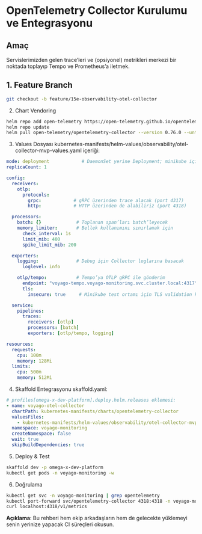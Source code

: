 # OpenTelemetry Collector Kurulumu ve Entegrasyonu

## Amaç
Servislerimizden gelen trace’leri ve (opsiyonel) metrikleri merkezi bir noktada toplayıp Tempo ve Prometheus’a iletmek.

## 1. Feature Branch
```bash
git checkout -b feature/15e-observability-otel-collector
```

2. Chart Vendoring
```bash
helm repo add open-telemetry https://open-telemetry.github.io/opentelemetry-helm-charts
helm repo update
helm pull open-telemetry/opentelemetry-collector --version 0.76.0 --untar --untardir kubernetes-manifests/charts
```

3. Values Dosyası
kubernetes-manifests/helm-values/observability/otel-collector-mvp-values.yaml içeriği:

```yaml
mode: deployment            # DaemonSet yerine Deployment; minikube için yeterli
replicaCount: 1

config:
  receivers:
    otlp:
      protocols:
        grpc:            # gRPC üzerinden trace alacak (port 4317)
        http:            # HTTP üzerinden de alabiliriz (port 4318)

  processors:
    batch: {}             # Toplanan span’ları batch’leyecek
    memory_limiter:       # Bellek kullanımını sınırlamak için
      check_interval: 1s
      limit_mib: 400
      spike_limit_mib: 200

  exporters:
    logging:              # Debug için Collector loglarına basacak
      loglevel: info

    otlp/tempo:           # Tempo’ya OTLP gRPC ile gönderim
      endpoint: "voyago-tempo.voyago-monitoring.svc.cluster.local:4317"
      tls:
        insecure: true     # Minikube test ortamı için TLS validation kapalı

  service:
    pipelines:
      traces:
        receivers: [otlp]
        processors: [batch]
        exporters: [otlp/tempo, logging]

resources:
  requests:
    cpu: 100m
    memory: 128Mi
  limits:
    cpu: 500m
    memory: 512Mi

```

4. Skaffold Entegrasyonu
skaffold.yaml:

```yaml
# profiles[omega-x-dev-platform].deploy.helm.releases eklemesi:
- name: voyago-otel-collector
  chartPath: kubernetes-manifests/charts/opentelemetry-collector
  valuesFiles:
    - kubernetes-manifests/helm-values/observability/otel-collector-mvp-values.yaml
  namespace: voyago-monitoring
  createNamespace: false
  wait: true
  skipBuildDependencies: true
```

5. Deploy & Test
```bash
skaffold dev -p omega-x-dev-platform
kubectl get pods -n voyago-monitoring -w
```

6. Doğrulama
```bash
kubectl get svc -n voyago-monitoring | grep opentelemetry
kubectl port-forward svc/opentelemetry-collector 4318:4318 -n voyago-monitoring
curl localhost:4318/v1/metrics
```
 **Açıklama**: Bu rehberi hem ekip arkadaşların hem de gelecekte yüklemeyi senin yerinize yapacak CI süreçleri okusun.
